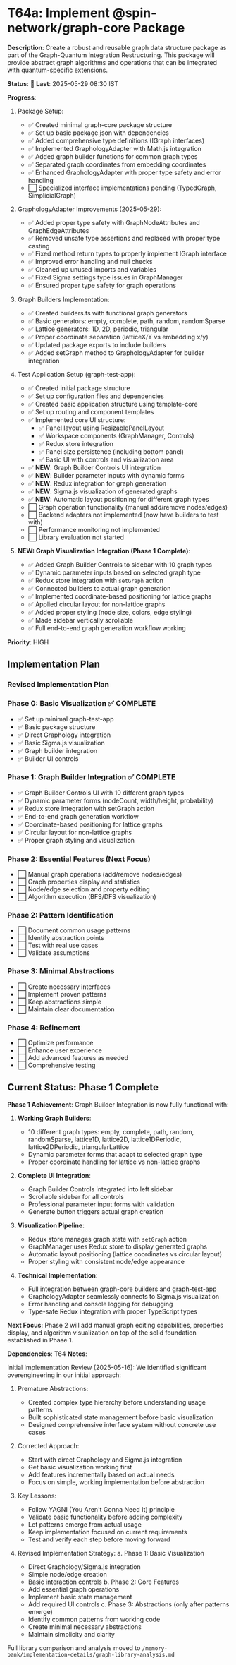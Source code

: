# T64a: Implement @spin-network/graph-core Package

**Description**: Create a robust and reusable graph data structure package as part of the Graph-Quantum Integration Restructuring. This package will provide abstract graph algorithms and operations that can be integrated with quantum-specific extensions.

**Status**: 🔄 **Last**: 2025-05-29 08:30 IST

**Progress**:
1. Package Setup:
   - ✅ Created minimal graph-core package structure
   - ✅ Set up basic package.json with dependencies
   - ✅ Added comprehensive type definitions (IGraph interfaces)
   - ✅ Implemented GraphologyAdapter with Math.js integration
   - ✅ Added graph builder functions for common graph types
   - ✅ Separated graph coordinates from embedding coordinates
   - ✅ Enhanced GraphologyAdapter with proper type safety and error handling
   - ⬜ Specialized interface implementations pending (TypedGraph, SimplicialGraph)

2. GraphologyAdapter Improvements (2025-05-29):
   - ✅ Added proper type safety with GraphNodeAttributes and GraphEdgeAttributes
   - ✅ Removed unsafe type assertions and replaced with proper type casting
   - ✅ Fixed method return types to properly implement IGraph interface
   - ✅ Improved error handling and null checks
   - ✅ Cleaned up unused imports and variables
   - ✅ Fixed Sigma settings type issues in GraphManager
   - ✅ Ensured proper type safety for graph operations

2. Graph Builders Implementation:
   - ✅ Created builders.ts with functional graph generators
   - ✅ Basic generators: empty, complete, path, random, randomSparse
   - ✅ Lattice generators: 1D, 2D, periodic, triangular
   - ✅ Proper coordinate separation (latticeX/Y vs embedding x/y)
   - ✅ Updated package exports to include builders
   - ✅ Added setGraph method to GraphologyAdapter for builder integration

3. Test Application Setup (graph-test-app):
   - ✅ Created initial package structure
   - ✅ Set up configuration files and dependencies
   - ✅ Created basic application structure using template-core
   - ✅ Set up routing and component templates
   - ✅ Implemented core UI structure:
     - ✅ Panel layout using ResizablePanelLayout
     - ✅ Workspace components (GraphManager, Controls)
     - ✅ Redux store integration
     - ✅ Panel size persistence (including bottom panel)
     - ✅ Basic UI with controls and visualization area
   - ✅ **NEW**: Graph Builder Controls UI integration
   - ✅ **NEW**: Builder parameter inputs with dynamic forms
   - ✅ **NEW**: Redux integration for graph generation
   - ✅ **NEW**: Sigma.js visualization of generated graphs
   - ✅ **NEW**: Automatic layout positioning for different graph types
   - ⬜ Graph operation functionality (manual add/remove nodes/edges)
   - ⬜ Backend adapters not implemented (now have builders to test with)
   - ⬜ Performance monitoring not implemented
   - ⬜ Library evaluation not started

4. **NEW: Graph Visualization Integration (Phase 1 Complete)**:
   - ✅ Added Graph Builder Controls to sidebar with 10 graph types
   - ✅ Dynamic parameter inputs based on selected graph type
   - ✅ Redux store integration with `setGraph` action
   - ✅ Connected builders to actual graph generation
   - ✅ Implemented coordinate-based positioning for lattice graphs
   - ✅ Applied circular layout for non-lattice graphs
   - ✅ Added proper styling (node size, colors, edge styling)
   - ✅ Made sidebar vertically scrollable
   - ✅ Full end-to-end graph generation workflow working

**Priority**: HIGH

## Implementation Plan

### Revised Implementation Plan

### Phase 0: Basic Visualization ✅ COMPLETE
- ✅ Set up minimal graph-test-app
- ✅ Basic package structure
- ✅ Direct Graphology integration
- ✅ Basic Sigma.js visualization
- ✅ Graph builder integration
- ✅ Builder UI controls

### Phase 1: Graph Builder Integration ✅ COMPLETE  
- ✅ Graph Builder Controls UI with 10 different graph types
- ✅ Dynamic parameter forms (nodeCount, width/height, probability)
- ✅ Redux store integration with setGraph action
- ✅ End-to-end graph generation workflow
- ✅ Coordinate-based positioning for lattice graphs
- ✅ Circular layout for non-lattice graphs
- ✅ Proper graph styling and visualization

### Phase 2: Essential Features (Next Focus)
- ⬜ Manual graph operations (add/remove nodes/edges)
- ⬜ Graph properties display and statistics
- ⬜ Node/edge selection and property editing
- ⬜ Algorithm execution (BFS/DFS visualization)

### Phase 2: Pattern Identification
- ⬜ Document common usage patterns
- ⬜ Identify abstraction points
- ⬜ Test with real use cases
- ⬜ Validate assumptions

### Phase 3: Minimal Abstractions
- ⬜ Create necessary interfaces
- ⬜ Implement proven patterns
- ⬜ Keep abstractions simple
- ⬜ Maintain clear documentation

### Phase 4: Refinement
- ⬜ Optimize performance
- ⬜ Enhance user experience
- ⬜ Add advanced features as needed
- ⬜ Comprehensive testing

## Current Status: Phase 1 Complete

**Phase 1 Achievement**: Graph Builder Integration is now fully functional with:

1. **Working Graph Builders**:
   - 10 different graph types: empty, complete, path, random, randomSparse, lattice1D, lattice2D, lattice1DPeriodic, lattice2DPeriodic, triangularLattice
   - Dynamic parameter forms that adapt to selected graph type
   - Proper coordinate handling for lattice vs non-lattice graphs

2. **Complete UI Integration**:
   - Graph Builder Controls integrated into left sidebar
   - Scrollable sidebar for all controls
   - Professional parameter input forms with validation
   - Generate button triggers actual graph creation

3. **Visualization Pipeline**:
   - Redux store manages graph state with `setGraph` action
   - GraphManager uses Redux store to display generated graphs
   - Automatic layout positioning (lattice coordinates vs circular layout)
   - Proper styling with consistent node/edge appearance

4. **Technical Implementation**:
   - Full integration between graph-core builders and graph-test-app
   - GraphologyAdapter seamlessly connects to Sigma.js visualization
   - Error handling and console logging for debugging
   - Type-safe Redux integration with proper TypeScript types

**Next Focus**: Phase 2 will add manual graph editing capabilities, properties display, and algorithm visualization on top of the solid foundation established in Phase 1.

**Dependencies**: T64
**Notes**: 

Initial Implementation Review (2025-05-16):
We identified significant overengineering in our initial approach:

1. Premature Abstractions:
   - Created complex type hierarchy before understanding usage patterns
   - Built sophisticated state management before basic visualization
   - Designed comprehensive interface system without concrete use cases

2. Corrected Approach:
   - Start with direct Graphology and Sigma.js integration
   - Get basic visualization working first
   - Add features incrementally based on actual needs
   - Focus on simple, working implementation before abstraction

3. Key Lessons:
   - Follow YAGNI (You Aren't Gonna Need It) principle
   - Validate basic functionality before adding complexity
   - Let patterns emerge from actual usage
   - Keep implementation focused on current requirements
   - Test and verify each step before moving forward

4. Revised Implementation Strategy:
   a. Phase 1: Basic Visualization
      - Direct Graphology/Sigma.js integration
      - Simple node/edge creation
      - Basic interaction controls
   b. Phase 2: Core Features
      - Add essential graph operations
      - Implement basic state management
      - Add required UI controls
   c. Phase 3: Abstractions (only after patterns emerge)
      - Identify common patterns from working code
      - Create minimal necessary abstractions
      - Maintain simplicity and clarity

Full library comparison and analysis moved to `/memory-bank/implementation-details/graph-library-analysis.md`